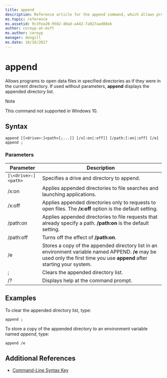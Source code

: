 ```yaml
---
title: append
description: Reference article for the append command, which allows programs to open data files in specified directories, as if they were in the current directory.
ms.topic: reference
ms.assetid: 9c3fea20-9502-40ad-a442-7a927aad88eb
author: coreyp-at-msft
ms.author: coreyp
manager: dongill
ms.date: 10/16/2017
---
```


# append

Allows programs to open data files in specified directories as if they were in the current directory. If used without parameters, **append** displays the appended directory list.

> [!NOTE]
> This command not supported in Windows 10.

## Syntax

```
append [[<drive>:]<path>[;...]] [/x[:on|:off]] [/path:[:on|:off] [/e]
append ;
```

### Parameters

| Parameter | Description |
| --------- | ----------- |
| `[\<drive>:]<path>` | Specifies a drive and directory to append. |
| /x:on | Applies appended directories to file searches and launching applications. |
| /x:off | Applies appended directories only to requests to open files. The **/x:off** option is the default setting. |
| /path:on | Applies appended directories to file requests that already specify a path. **/path:on** is the default setting. |
| /path:off | Turns off the effect of **/path:on**. |
| /e | Stores a copy of the appended directory list in an environment variable named APPEND. **/e** may be used only the first time you use **append** after starting your system. |
| ; | Clears the appended directory list. |
| /? | Displays help at the command prompt. |

## Examples

To clear the appended directory list, type:

```
append ;
```

To store a copy of the appended directory to an environment variable named *append*, type:

```
append /e
```

## Additional References

- [Command-Line Syntax Key](command-line-syntax-key.md)
